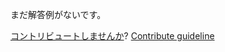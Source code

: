 
まだ解答例がないです。

[コントリビュートしませんか](https://github.com/BFEdev/BFE.dev-solutions/blob/main/question/what-is-decorator-pattern_ja.md)?  [Contribute guideline](https://github.com/BFEdev/BFE.dev-solutions#how-to-contribute)
